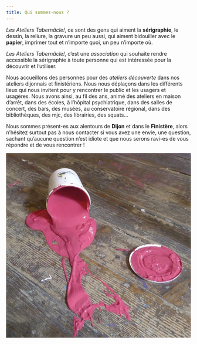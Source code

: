 ```yaml
---
title: Qui sommes-nous ?
---
```

_Les Ateliers Tabernâcle!_, ce sont des gens qui aiment la **sérigraphie**, le dessin, la reliure, la gravure un peu aussi, qui aiment bidouiller avec le **papier**, imprimer tout et n’importe quoi, un peu n’importe où.

_Les Ateliers Tabernâcle!_, c’est une _association_ qui souhaite rendre accessible la sérigraphie à toute personne qui est intéressée pour la découvrir et l’utiliser. 

Nous accueillons des personnes pour des _ateliers découverte_ dans nos ateliers dijonnais et finistériens. 
Nous nous déplaçons dans les différents lieux qui nous invitent pour y rencontrer le public et les usagers et usagères. 
Nous avons ainsi, au fil des ans, animé des ateliers en maison d’arrêt, dans des écoles, à l’hôpital psychiatrique, dans des salles de concert, des bars, des musées, au conservatoire régional, dans des bibliothèques, des mjc, des librairies, des squats… 

Nous sommes présent-es aux alentours de **Dijon** et dans le **Finistère**, alors n’hésitez surtout pas à nous contacter si vous avez une envie, une question, sachant qu’aucune question n’est idiote et que nous serons ravi-es de vous répondre et de vous rencontrer !

![Un pot d'encre rose tombé au sol, qui se déverse en partie sur un vieux parquet en bis tâché](https://raw.githubusercontent.com/AteliersTabernacle/test-website-repo-3796/main/images/P1070353-768x768.jpg)